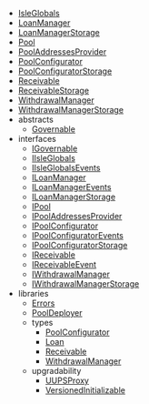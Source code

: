 - [IsleGlobals](reference/IsleGlobals.md)
- [LoanManager](reference/LoanManager.md)
- [LoanManagerStorage](reference/LoanManagerStorage.md)
- [Pool](reference/Pool.md)
- [PoolAddressesProvider](reference/PoolAddressesProvider.md)
- [PoolConfigurator](reference/PoolConfigurator.md)
- [PoolConfiguratorStorage](reference/PoolConfiguratorStorage.md)
- [Receivable](reference/Receivable.md)
- [ReceivableStorage](reference/ReceivableStorage.md)
- [WithdrawalManager](reference/WithdrawalManager.md)
- [WithdrawalManagerStorage](reference/WithdrawalManagerStorage.md)
- abstracts
  - [Governable](reference/abstracts/Governable.md)
- interfaces
  - [IGovernable](reference/interfaces/IGovernable.md)
  - [IIsleGlobals](reference/interfaces/IIsleGlobals.md)
  - [IIsleGlobalsEvents](reference/interfaces/IIsleGlobalsEvents.md)
  - [ILoanManager](reference/interfaces/ILoanManager.md)
  - [ILoanManagerEvents](reference/interfaces/ILoanManagerEvents.md)
  - [ILoanManagerStorage](reference/interfaces/ILoanManagerStorage.md)
  - [IPool](reference/interfaces/IPool.md)
  - [IPoolAddressesProvider](reference/interfaces/IPoolAddressesProvider.md)
  - [IPoolConfigurator](reference/interfaces/IPoolConfigurator.md)
  - [IPoolConfiguratorEvents](reference/interfaces/pool/IPoolConfiguratorEvents.md)
  - [IPoolConfiguratorStorage](reference/interfaces/pool/IPoolConfiguratorStorage.md)
  - [IReceivable](reference/interfaces/IReceivable.md)
  - [IReceivableEvent](reference/interfaces/IReceivableEvent.md)
  - [IWithdrawalManager](reference/interfaces/IWithdrawalManager.md)
  - [IWithdrawalManagerStorage](reference/interfaces/IWithdrawalManagerStorage.md)
- libraries
  - [Errors](reference/libraries/Errors.md)
  - [PoolDeployer](reference/libraries/PoolDeployer.md)
  - types
    - [PoolConfigurator](reference/libraries/types/PoolConfigurator.md)
    - [Loan](reference/libraries/types/Loan.md)
    - [Receivable](reference/libraries/types/Receivable.md)
    - [WithdrawalManager](reference/libraries/types/WithdrawalManager.md)
  - upgradability
    - [UUPSProxy](reference/libraries/upgradability/UUPSProxy.md)
    - [VersionedInitializable](reference/libraries/upgradability/VersionedInitializable.md)
